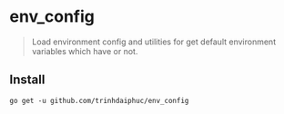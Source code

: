 # env_config

> Load environment config and utilities for get default environment variables which have or not.

## Install

```shell
go get -u github.com/trinhdaiphuc/env_config
```